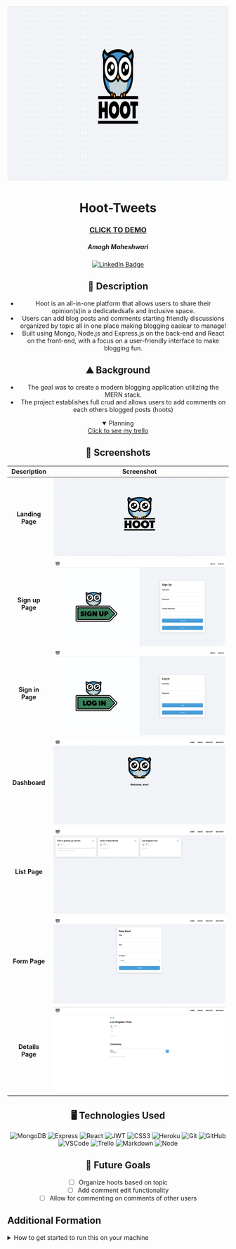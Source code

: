 <div id="header" align="center">
  <img src="src/assets/Logo.png" width="800" height="400" alt="Landing Page">
</div>

<div id="description" align="center">

  # Hoot-Tweets

  ### [CLICK TO DEMO](https://hoot-tweet.netlify.app/hoots)

  ##### Amogh Maheshwari

  [![LinkedIn Badge](https://img.shields.io/badge/-@amoghmaheshwari-blue?style=flat&logo=Linkedin&logoColor=black)](https://www.linkedin.com/in/amogh-maheshwari-91669927a/)

  ## :pencil: Description

  - Hoot is an all-in-one platform that allows users to share their opinion(s)in a dedicatedsafe and inclusive space.
  - Users can add blog posts and comments starting friendly discussions organized by topic all in one place making blogging easiear to manage!
  - Built using Mongo, Node.js and Express.js on the back-end and React on the front-end, with a focus on a user-friendly interface to make blogging fun.

  ## :mountain: Background

  - The goal was to create a modern blogging application utilizing the MERN stack. 
  - The project establishes full crud and allows users to add comments on each others blogged posts (hoots)

<details open>
  <summary> Planning </summary>
  <a href="https://trello.com/b/1YuO2Xzz/hoot">Click to see my trello</a>
</details>

</div>

<div id="screenshots" align="center">

  ## :camera_flash: Screenshots 

  | Description               | Screenshot                                               |
  |:-------------------------:|----------------------------------------------------------|
  | **Landing Page**          | ![Landing Page](src/assets/Logo.png)                     |
  | **Sign up Page**          | ![Landing Page](src/assets/Signup.png)                   |
  | **Sign in Page**          | ![Landing Page](src/assets/Signin.png)                   |
  | **Dashboard**             | ![Dashboard](src/assets/Dashboard.png)                   |
  | **List Page**             | ![Details](src/assets/List.png)                          |
  | **Form Page**             | ![Form](src/assets/Form.png)                             |
  | **Details Page**          | ![Details Page](src/assets/Details.png)                  |
</div>

<div id="assets" align="center">

## :desktop_computer: Technologies Used
![MongoDB](https://img.shields.io/badge/-MongoDB-05122A?style=flat&logo=mongodb)
![Express](https://img.shields.io/badge/-Express-05122A?style=flat&logo=express)
![React](https://img.shields.io/badge/-React-05122A?style=flat&logo=react)
![JWT](https://img.shields.io/badge/-JSON_Web_Tokens-05122A?style=flat&logo=jsonwebtokens)
![CSS3](https://img.shields.io/badge/-CSS3-05122A?style=flat&logo=css3)
![Heroku](https://img.shields.io/badge/-Heroku-05122A?style=flat&logo=heroku)
![Git](https://img.shields.io/badge/-Git-05122A?style=flat&logo=git)
![GitHub](https://img.shields.io/badge/-GitHub-05122A?style=flat&logo=github)
![VSCode](https://img.shields.io/badge/-VS_Code-05122A?style=flat&logo=visualstudio)
![Trello](https://img.shields.io/badge/-Trello-05122A?style=flat&logo=trello)
![Markdown](https://img.shields.io/badge/-Markdown-05122A?style=flat&logo=markdown)
![Node](https://img.shields.io/badge/-Node.js-05122A?style=flat&logo=node.js)

## :satellite: Future Goals

- [ ] Organize hoots based on topic
- [ ] Add comment edit functionality
- [ ] Allow for commenting on comments of other users

</div>

<div id="Information">

## Additional Formation

<details>
  <summary>How to get started to run this on your machine</summary>
  :wrench: How to Run This Project Locally

Prerequisites

Node.js installed on your machine

MongoDB installed and running locally or a connection URI for a hosted MongoDB instance

Backend Setup

Clone the backend repository: git clone <https://github.com/amomack123/express-api-hoot-back-end>

Navigate to the backend directory: cd backend

Install dependencies: npm install

Set up your environment variables in a .env file:
MONGO_URI=your_mongo_connection_uri
JWT_SECRET=your_jwt_secret

Start the backend server: npm start

Frontend Setup

Clone the frontend repository: https://github.com/amomack123/react-hoot-front-end

Navigate to the frontend directory: cd frontend

Install dependencies: npm install

VITE_EXPRESS_BACKEND_URL=http://localhost:5000

Start the development server: npm run dev

The frontend will run on http://localhost:3000 by default.

Access the App

Open your browser and navigate to http://localhost:3000 to view the frontend.

Ensure the backend is running to handle API requests.
</details>
</div>
